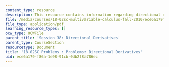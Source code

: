 ```yaml
---
content_type: resource
description: This resource contains information regarding directional derivatives.
file: /media/courses/18-02sc-multivariable-calculus-fall-2010/ece6a179f86a1e9891cb0db2f8a786ec_MIT18_02SC_pb_45_quest.pdf
file_type: application/pdf
learning_resource_types: []
ocw_type: OCWFile
parent_title: 'Session 38: Directional Derivatives'
parent_type: CourseSection
resourcetype: Document
title: '18.02SC Problems : Problems: Directional Derivatives'
uid: ece6a179-f86a-1e98-91cb-0db2f8a786ec
---
```

